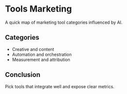 # Tools Marketing

A quick map of marketing tool categories influenced by AI.

## Categories
- Creative and content
- Automation and orchestration
- Measurement and attribution

## Conclusion
Pick tools that integrate well and expose clear metrics.
